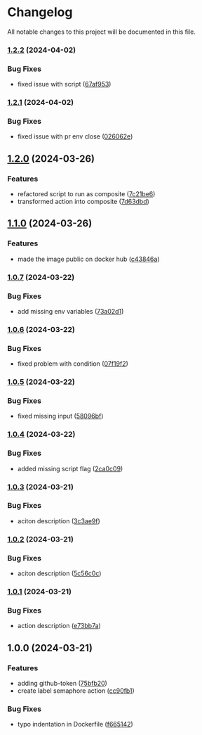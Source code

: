 # Changelog

All notable changes to this project will be documented in this file.

### [1.2.2](https://github.com/hey-car/action-label-semaphore/compare/v1.2.1...v1.2.2) (2024-04-02)


### Bug Fixes

* fixed issue with script ([67af953](https://github.com/hey-car/action-label-semaphore/commit/67af95300a3c8d77f5b478df655343f2460b5fc8))

### [1.2.1](https://github.com/hey-car/action-label-semaphore/compare/v1.2.0...v1.2.1) (2024-04-02)


### Bug Fixes

* fixed issue with pr env close ([026062e](https://github.com/hey-car/action-label-semaphore/commit/026062e3dd92d7bf3b4eab1e9f957be7c7f433a6))

## [1.2.0](https://github.com/hey-car/action-label-semaphore/compare/v1.1.0...v1.2.0) (2024-03-26)


### Features

* refactored script to run as composite ([7c21be6](https://github.com/hey-car/action-label-semaphore/commit/7c21be6382421aeca7d9845c4810848fbb00d3e8))
* transformed action into composite ([7d63dbd](https://github.com/hey-car/action-label-semaphore/commit/7d63dbde63867d8f846031882a95a348b79ac147))

## [1.1.0](https://github.com/hey-car/action-label-semaphore/compare/v1.0.7...v1.1.0) (2024-03-26)


### Features

* made the image public on docker hub ([c43846a](https://github.com/hey-car/action-label-semaphore/commit/c43846a51e36e8afa32c97028eca3b9f152eaad4))

### [1.0.7](https://github.com/hey-car/action-label-semaphore/compare/v1.0.6...v1.0.7) (2024-03-22)


### Bug Fixes

* add missing env variables ([73a02d1](https://github.com/hey-car/action-label-semaphore/commit/73a02d1999836d6e4294b4a77cb6d4d2439fccd3))

### [1.0.6](https://github.com/hey-car/action-label-semaphore/compare/v1.0.5...v1.0.6) (2024-03-22)


### Bug Fixes

* fixed problem with condition ([07f19f2](https://github.com/hey-car/action-label-semaphore/commit/07f19f23cdf74cf149f29522a0cd94819071dce9))

### [1.0.5](https://github.com/hey-car/action-label-semaphore/compare/v1.0.4...v1.0.5) (2024-03-22)


### Bug Fixes

* fixed missing input ([58096bf](https://github.com/hey-car/action-label-semaphore/commit/58096bf531e768ccc63f95a3d2dfd49a88b36305))

### [1.0.4](https://github.com/hey-car/action-label-semaphore/compare/v1.0.3...v1.0.4) (2024-03-22)


### Bug Fixes

* added missing script flag ([2ca0c09](https://github.com/hey-car/action-label-semaphore/commit/2ca0c092853654932224e91fc2e70b6c7b5cb45e))

### [1.0.3](https://github.com/hey-car/action-label-semaphore/compare/v1.0.2...v1.0.3) (2024-03-21)


### Bug Fixes

* aciton description ([3c3ae9f](https://github.com/hey-car/action-label-semaphore/commit/3c3ae9f84c4eeb7f89b47ccaebe810e2bdc3697c))

### [1.0.2](https://github.com/hey-car/action-label-semaphore/compare/v1.0.1...v1.0.2) (2024-03-21)


### Bug Fixes

* aciton description ([5c56c0c](https://github.com/hey-car/action-label-semaphore/commit/5c56c0c82596e032b918e9b072dc35fcdc99cf8b))

### [1.0.1](https://github.com/hey-car/action-label-semaphore/compare/v1.0.0...v1.0.1) (2024-03-21)


### Bug Fixes

* action description ([e73bb7a](https://github.com/hey-car/action-label-semaphore/commit/e73bb7a8c079d14d8db49ce283e13e54f49a754a))

## 1.0.0 (2024-03-21)


### Features

* adding github-token ([75bfb20](https://github.com/hey-car/action-label-semaphore/commit/75bfb208cbecbfa0fb40bb16e8038bfc39612859))
* create label semaphore action ([cc90fb1](https://github.com/hey-car/action-label-semaphore/commit/cc90fb1aaa25fd003cd945fb845ecd22cd212503))


### Bug Fixes

* typo indentation  in Dockerfile ([f665142](https://github.com/hey-car/action-label-semaphore/commit/f6651426f0645a87b7e9ed9d98454d3a11cd4283))
